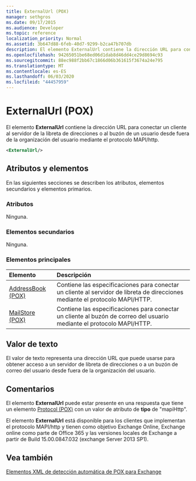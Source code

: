```yaml
---
title: ExternalUrl (POX)
manager: sethgros
ms.date: 09/17/2015
ms.audience: Developer
ms.topic: reference
localization_priority: Normal
ms.assetid: 3b647d88-6feb-40d7-9299-b2ca47b707db
description: El elemento ExternalUrl contiene la dirección URL para conectar un cliente al servidor de la libreta de direcciones o al buzón de un usuario desde fuera de la organización del usuario mediante el protocolo MAPI/HTTP.
ms.openlocfilehash: 94265051be68ed06d1dab8d46dd4ce29d8694c93
ms.sourcegitcommit: 88ec988f2bb67c1866d06b361615f3674a24e795
ms.translationtype: MT
ms.contentlocale: es-ES
ms.lasthandoff: 06/03/2020
ms.locfileid: "44457959"
---
```

# <a name="externalurl-pox"></a>ExternalUrl (POX)

El elemento **ExternalUrl** contiene la dirección URL para conectar un cliente al servidor de la libreta de direcciones o al buzón de un usuario desde fuera de la organización del usuario mediante el protocolo MAPI/http. 
  
```XML
<ExternalUrl/>
```

## <a name="attributes-and-elements"></a>Atributos y elementos

En las siguientes secciones se describen los atributos, elementos secundarios y elementos primarios.
  
### <a name="attributes"></a>Atributos

Ninguna.
  
### <a name="child-elements"></a>Elementos secundarios

Ninguna.
  
### <a name="parent-elements"></a>Elementos principales

|**Elemento**|**Descripción**|
|:-----|:-----|
|[AddressBook (POX)](addressbook-pox.md) <br/> |Contiene las especificaciones para conectar un cliente al servidor de libreta de direcciones mediante el protocolo MAPI/HTTP.  <br/> |
|[MailStore (POX)](mailstore-pox.md) <br/> |Contiene las especificaciones para conectar un cliente al buzón de correo del usuario mediante el protocolo MAPI/HTTP.  <br/> |
   
## <a name="text-value"></a>Valor de texto

El valor de texto representa una dirección URL que puede usarse para obtener acceso a un servidor de libreta de direcciones o a un buzón de correo del usuario desde fuera de la organización del usuario.
  
## <a name="remarks"></a>Comentarios

El elemento **ExternalUrl** puede estar presente en una respuesta que tiene un elemento [Protocol (POX)](protocol-pox.md) con un valor de atributo de **tipo** de "mapiHttp". 
  
El elemento **ExternalUrl** está disponible para los clientes que implementan el protocolo MAPI/http y tienen como objetivo Exchange Online, Exchange online como parte de Office 365 y las versiones locales de Exchange a partir de Build 15.00.0847.032 (exchange Server 2013 SP1). 
  
## <a name="see-also"></a>Vea también



[Elementos XML de detección automática de POX para Exchange](pox-autodiscover-xml-elements-for-exchange.md)

